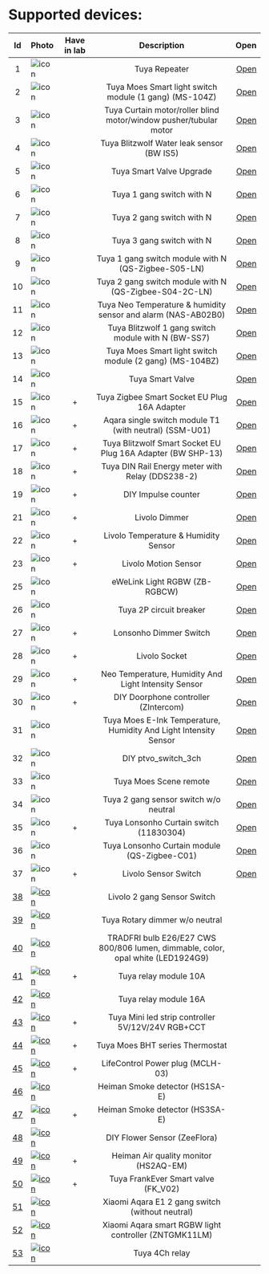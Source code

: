 # Supported devices:

| Id | Photo  | Have in lab | Description  | Open |
|:-:|:------------- |:---------------:|:---------------:| -------------:|
|1| ![icon](1/icon.png)   |  | Tuya Repeater |[Open](1/readme.md) |
|2| ![icon](2/icon.png)   |  | Tuya Moes Smart light switch module (1 gang) (MS-104Z) |[Open](2/readme.md)
|3| ![icon](3/icon.png)   |  | Tuya Curtain motor/roller blind motor/window pusher/tubular motor |[Open](3/readme.md)
|4| ![icon](4/icon.png)   |  | Tuya Blitzwolf Water leak sensor (BW IS5) |[Open](4/readme.md)
|5| ![icon](5/icon.png)   |  | Tuya Smart Valve Upgrade |[Open](5/readme.md)
|6| ![icon](6/icon.png)   |  | Tuya 1 gang switch with N |[Open](6/readme.md)
|7| ![icon](7/icon.png)   |  | Tuya 2 gang switch with N |[Open](7/readme.md)
|8| ![icon](8/icon.png)   |  | Tuya 3 gang switch with N |[Open](8/readme.md)
|9| ![icon](9/icon.png)   |  | Tuya 1 gang switch module with N (QS-Zigbee-S05-LN) |[Open](9/readme.md)
|10| ![icon](10/icon.png)  |  | Tuya 2 gang switch module with N (QS-Zigbee-S04-2C-LN) |[Open](10/readme.md)
|11| ![icon](11/icon.png)  |  | Tuya Neo Temperature & humidity sensor and alarm (NAS-AB02B0) |[Open](11/readme.md)
|12| ![icon](12/icon.png)  |  | Tuya Blitzwolf 1 gang switch module with N (BW-SS7) |[Open](12/readme.md)
|13| ![icon](13/icon.png)  |  | Tuya Moes Smart light switch module (2 gang) (MS-104BZ) |[Open](13/readme.md)
|14| ![icon](14/icon.png)  |  | Tuya Smart Valve |[Open](14/readme.md)
|15| ![icon](15/icon.png)  | + | Tuya Zigbee Smart Socket EU Plug 16A Adapter |[Open](15/readme.md)
|16| ![icon](16/icon.png)  | + | Aqara single switch module T1 (with neutral) (SSM-U01) |[Open](16/readme.md)
|17| ![icon](17/icon.png)  | + | Tuya Blitzwolf Smart Socket EU Plug 16A Adapter (BW SHP-13) |[Open](17/readme.md)
|18| ![icon](18/icon.png)  | + | Tuya DIN Rail Energy meter with Relay (DDS238-2) |[Open](18/readme.md)
|19| ![icon](19/icon.png)  | + | DIY Impulse counter |[Open](19/readme.md)
|21| ![icon](21/icon.png)  | + | Livolo Dimmer |[Open](21/readme.md)
|22| ![icon](22/icon.png)  | + | Livolo Temperature & Humidity Sensor |[Open](22/readme.md)
|23| ![icon](23/icon.png)  | + | Livolo Motion Sensor |[Open](23/readme.md)
|25| ![icon](25/icon.png)  |  | eWeLink Light RGBW (ZB-RGBCW) |[Open](25/readme.md)
|26| ![icon](26/icon.png)  |  | Tuya 2P circuit breaker |[Open](26/readme.md)
|27| ![icon](27/icon.png)  | + | Lonsonho Dimmer Switch |[Open](27/readme.md)
|28| ![icon](28/icon.png)  | + | Livolo Socket |[Open](28/readme.md)
|29| ![icon](29/icon.png)  | + | Neo Temperature, Humidity And Light Intensity Sensor |[Open](29/readme.md)
|30| ![icon](30/icon.png)  | + | DIY Doorphone controller (ZIntercom) |[Open](30/readme.md)
|31| ![icon](31/icon.png)  |  | Tuya Moes E-Ink Temperature, Humidity And Light Intensity Sensor |[Open](31/readme.md)
|32| ![icon](32/icon.png)  |  | DIY ptvo_switch_3ch |[Open](32/readme.md)
|33| ![icon](33/icon.png)  |  | Tuya Moes Scene remote |[Open](33/readme.md)
|34| ![icon](34/icon.png)  |  | Tuya 2 gang sensor switch w/o neutral |[Open](34/readme.md)
|35| ![icon](35/icon.png)  | + | Tuya Lonsonho Curtain switch (11830304) |[Open](35/readme.md)
|36| ![icon](36/icon.png)  |  | Tuya Lonsonho Curtain module (QS-Zigbee-C01) |[Open](36/readme.md)
|37| ![icon](37/icon.png)  | + | Livolo Sensor Switch |[Open](37/readme.md)
|[38](38/readme.md)| [![icon](38/icon.png)](38/readme.md)  |  | Livolo 2 gang Sensor Switch
|[39](39/readme.md)| [![icon](39/icon.png)](39/readme.md)  |  | Tuya Rotary dimmer w/o neutral
|[40](40/readme.md)| [![icon](40/icon.png)](40/readme.md)  |  | TRADFRI bulb E26/E27 CWS 800/806 lumen, dimmable, color, opal white (LED1924G9)
|[41](41/readme.md)| [![icon](41/icon.png)](41/readme.md)  | + | Tuya relay module 10A
|[42](42/readme.md)| [![icon](42/icon.png)](42/readme.md)  |  | Tuya relay module 16A
|[43](43/readme.md)| [![icon](43/icon.png)](43/readme.md)  | + | Tuya Mini led strip controller 5V/12V/24V RGB+CCT
|[44](44/readme.md)| [![icon](44/icon.png)](44/readme.md)  | + | Tuya Moes BHT series Thermostat
|[45](45/readme.md)| [![icon](45/icon.png)](45/readme.md)  | + | LifeControl Power plug (MCLH-03)
|[46](46/readme.md)| [![icon](46/icon.png)](46/readme.md)  |  | Heiman Smoke detector (HS1SA-E)
|[47](47/readme.md)| [![icon](47/icon.png)](47/readme.md)  | + | Heiman Smoke detector (HS3SA-E)
|[48](48/readme.md)| [![icon](48/icon.png)](48/readme.md)  |  | DIY Flower Sensor (ZeeFlora)
|[49](49/readme.md)| [![icon](49/icon.png)](49/readme.md)  | + | Heiman Air quality monitor (HS2AQ-EM)
|[50](50/readme.md)| [![icon](50/icon.png)](50/readme.md)  | + | Tuya FrankEver Smart valve (FK_V02)
|[51](51/readme.md)| [![icon](51/icon.png)](51/readme.md)  |  | Xiaomi Aqara E1 2 gang switch (without neutral)
|[52](52/readme.md)| [![icon](52/icon.png)](52/readme.md)  |  | Xiaomi Aqara smart RGBW light controller (ZNTGMK11LM)
|[53](53/readme.md)| [![icon](53/icon.png)](53/readme.md)  |  | Tuya 4Ch relay
